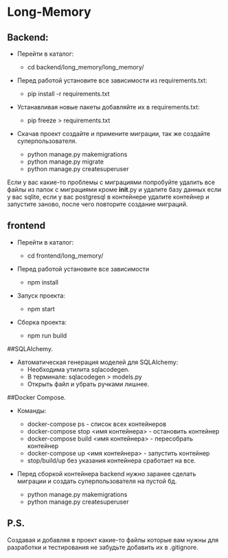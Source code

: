 # Long-Memory

## Backend:

+ Перейти в каталог:
    + cd backend/long_memory/long_memory/

+ Перед работой установите все зависимости из requirements.txt:
    + pip install -r requirements.txt

+ Устанавливая новые пакеты добавляйте их в requirements.txt:
    + pip freeze > requirements.txt

+ Скачав проект создайте и примените миграции, так же создайте суперпользователя.
    + python manage.py makemigrations
    + python manage.py migrate
    + python manage.py createsuperuser

Если у вас какие-то проблемы с миграциями попробуйте удалить все файлы из папок с миграциями кроме __init__.py
и удалите базу данных если у вас sqlite, если у вас postgresql в контейнере удалите контейнер и запустите заново,
после чего повторите создание миграций.


## frontend

+ Перейти в каталог:
    + cd frontend/long_memory/

+ Перед работой установите все зависимости
    + npm install

+ Запуск проекта:
    + npm start

+ Сборка проекта:
    + npm run build
  
##SQLAlchemy.
+ Автоматическая генерация моделей для SQLAlchemy:
    + Необходима утилита sqlacodegen.
    + В терминале: sqlacodegen <PATH> > models.py 
    + Открыть файл и убрать ручками лишнее.

##Docker Compose.
+ Команды:
    + docker-compose ps - список всех контейнеров
    + docker-compose stop <имя контейнера> - остановить контейнер
    + docker-compose build <имя контейнера> - пересобрать контейнер
    + docker-compose up <имя контейнера> - запустить контейнер
    + stop/build/up без указания контейнера сработает на все.

+ Перед сборкой контейнера backend нужно заранее сделать миграции и создать суперпользователя на пустой бд. 
    + python manage.py makemigrations
    + python manage.py createsuperuser
  
## P.S.
Создавая и добавляя в проект какие-то файлы которые вам нужны для разработки 
и тестирования не забудьте добавить их в .gitignore.

